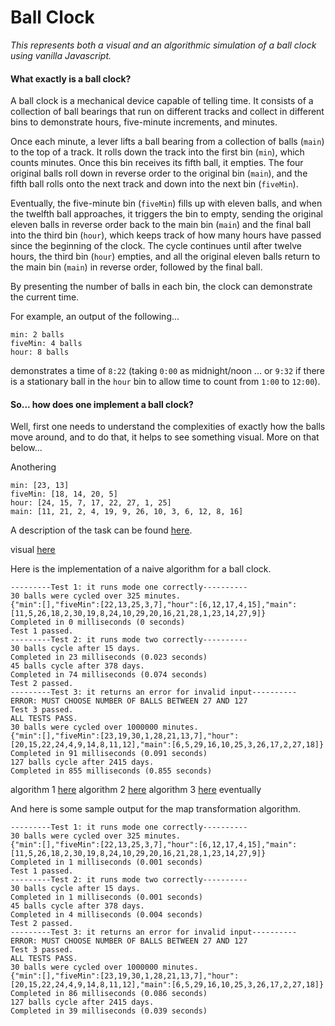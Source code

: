 # Ball Clock

_This represents both a visual and an algorithmic simulation of a ball clock using vanilla Javascript._

#### What exactly is a ball clock?

A ball clock is a mechanical device capable of telling time. It consists of a collection of ball bearings that run on different tracks and collect in different bins to demonstrate hours, five-minute increments, and minutes. 

Once each minute, a lever lifts a ball bearing from a collection of balls (`main`) to the top of a track. It rolls down the track into the first bin (`min`), which counts minutes. Once this bin receives its fifth ball, it empties. The four original balls roll down in reverse order to the original bin (`main`), and the fifth ball rolls onto the next track and down into the next bin (`fiveMin`).

Eventually, the five-minute bin (`fiveMin`) fills up with eleven balls, and when the twelfth ball approaches, it triggers the bin to empty, sending the original eleven balls in reverse order back to the main bin (`main`) and the final ball into the third bin (`hour`), which keeps track of how many hours have passed since the beginning of the clock. The cycle continues until after twelve hours, the third bin (`hour`) empties, and all the original eleven balls return to the main bin (`main`) in reverse order, followed by the final ball.

By presenting the number of balls in each bin, the clock can demonstrate the current time.

For example, an output of the following...

```
min: 2 balls
fiveMin: 4 balls
hour: 8 balls
```

demonstrates a time of `8:22` (taking `0:00` as midnight/noon ... or `9:32` if there is a stationary ball in the `hour` bin to allow time to count from `1:00` to `12:00`).

#### So... how does one implement a ball clock?


Well, first one needs to understand the complexities of exactly how the balls move around, and to do that, it helps to see something visual. More on that below...

Anothering 



```
min: [23, 13]
fiveMin: [18, 14, 20, 5]
hour: [24, 15, 7, 17, 22, 27, 1, 25]
main: [11, 21, 2, 4, 19, 9, 26, 10, 3, 6, 12, 8, 16]
```

A description of the task can be found [here](instructions.md).



visual [here](https://codepen.io/jestann/full/mXprEd/)

Here is the implementation of a naive algorithm for a ball clock.

```
---------Test 1: it runs mode one correctly----------
30 balls were cycled over 325 minutes.
{"min":[],"fiveMin":[22,13,25,3,7],"hour":[6,12,17,4,15],"main":[11,5,26,18,2,30,19,8,24,10,29,20,16,21,28,1,23,14,27,9]}
Completed in 0 milliseconds (0 seconds)
Test 1 passed.
---------Test 2: it runs mode two correctly----------
30 balls cycle after 15 days.
Completed in 23 milliseconds (0.023 seconds)
45 balls cycle after 378 days.
Completed in 74 milliseconds (0.074 seconds)
Test 2 passed.
---------Test 3: it returns an error for invalid input----------
ERROR: MUST CHOOSE NUMBER OF BALLS BETWEEN 27 AND 127
Test 3 passed.
ALL TESTS PASS.
30 balls were cycled over 1000000 minutes.
{"min":[],"fiveMin":[23,19,30,1,28,21,13,7],"hour":[20,15,22,24,4,9,14,8,11,12],"main":[6,5,29,16,10,25,3,26,17,2,27,18]}
Completed in 91 milliseconds (0.091 seconds)
127 balls cycle after 2415 days.
Completed in 855 milliseconds (0.855 seconds)
```

algorithm 1 [here](https://repl.it/@jestann/ball-clock)
algorithm 2 [here](https://repl.it/@jestann/ball-clock-2)
algorithm 3 [here](https://repl.it/@jestann/ball-clock-3) eventually

And here is some sample output for the map transformation algorithm.
```
---------Test 1: it runs mode one correctly----------
30 balls were cycled over 325 minutes.
{"min":[],"fiveMin":[22,13,25,3,7],"hour":[6,12,17,4,15],"main":[11,5,26,18,2,30,19,8,24,10,29,20,16,21,28,1,23,14,27,9]}
Completed in 1 milliseconds (0.001 seconds)
Test 1 passed.
---------Test 2: it runs mode two correctly----------
30 balls cycle after 15 days.
Completed in 1 milliseconds (0.001 seconds)
45 balls cycle after 378 days.
Completed in 4 milliseconds (0.004 seconds)
Test 2 passed.
---------Test 3: it returns an error for invalid input----------
ERROR: MUST CHOOSE NUMBER OF BALLS BETWEEN 27 AND 127
Test 3 passed.
ALL TESTS PASS.
30 balls were cycled over 1000000 minutes.
{"min":[],"fiveMin":[23,19,30,1,28,21,13,7],"hour":[20,15,22,24,4,9,14,8,11,12],"main":[6,5,29,16,10,25,3,26,17,2,27,18]}
Completed in 86 milliseconds (0.086 seconds)
127 balls cycle after 2415 days.
Completed in 39 milliseconds (0.039 seconds)
```